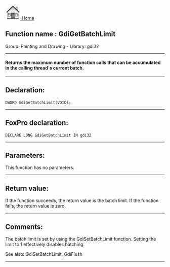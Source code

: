 [<img src="../../images/home.png"> Home ](https://github.com/VFPX/Win32API)  

## Function name : GdiGetBatchLimit
Group: Painting and Drawing - Library: gdi32    
***  


#### Returns the maximum number of function calls that can be accumulated in the calling thread`s current batch. 
***  


## Declaration:
```foxpro  
DWORD GdiGetBatchLimit(VOID);  
```  
***  


## FoxPro declaration:
```foxpro  
DECLARE LONG GdiGetBatchLimit IN gdi32  
```  
***  


## Parameters:
This function has no parameters.   
***  


## Return value:
If the function succeeds, the return value is the batch limit. If the function fails, the return value is zero. 
  
***  


## Comments:
The batch limit is set by using the GdiSetBatchLimit function. Setting the limit to 1 effectively disables batching.  
  
See also: GdiSetBatchLimit, GdiFlush   
  
***  

